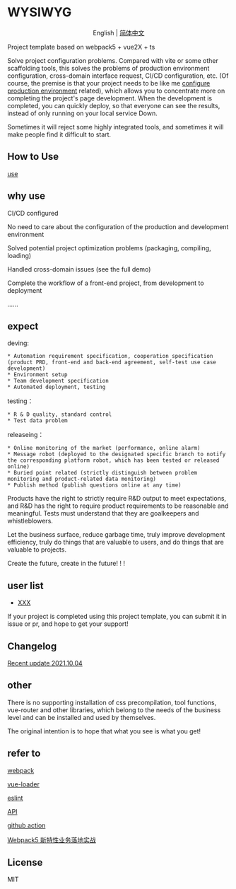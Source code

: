 # WYSIWYG

<p align="center">
  <span> English | </span> 
  <a href="README.md" rel="nofollow">简体中文</a>
</p>


Project template based on webpack5 + vue2X + ts

Solve project configuration problems. Compared with vite or some other scaffolding tools, this solves the problems of production environment configuration, cross-domain interface request, CI/CD configuration, etc. (Of course, the premise is that your project needs to be like me [configure production environment](./doc/use-en.md) related), which allows you to concentrate more on completing the project's page development. When the development is completed, you can quickly deploy, so that everyone can see the results, instead of only running on your local service Down.

Sometimes it will reject some highly integrated tools, and sometimes it will make people find it difficult to start.

## How to Use

[use](./doc/use-en.md)
## why use

CI/CD configured

No need to care about the configuration of the production and development environment

Solved potential project optimization problems (packaging, compiling, loading)

Handled cross-domain issues (see the full demo)

Complete the workflow of a front-end project, from development to deployment

......
## expect

deving: 

	* Automation requirement specification, cooperation specification (product PRD, front-end and back-end agreement, self-test use case development)
	* Environment setup
	* Team development specification
	* Automated deployment, testing

testing：

	* R & D quality, standard control
	* Test data problem

releaseing：

	* Online monitoring of the market (performance, online alarm)
	* Message robot (deployed to the designated specific branch to notify the corresponding platform robot, which has been tested or released online)
	* Buried point related (strictly distinguish between problem monitoring and product-related data monitoring)
	* Publish method (publish questions online at any time)

Products have the right to strictly require R&D output to meet expectations, and R&D has the right to require product requirements to be reasonable and meaningful. Tests must understand that they are goalkeepers and whistleblowers.

Let the business surface, reduce garbage time, truly improve development efficiency, truly do things that are valuable to users, and do things that are valuable to projects.

Create the future, create in the future! ! !
## user list

* [XXX](baidu.com)

If your project is completed using this project template, you can submit it in issue or pr, and hope to get your support!

## Changelog
[Recent update 2021.10.04](CHANGELOG.md)

## other

There is no supporting installation of css precompilation, tool functions, vue-router and other libraries, which belong to the needs of the business level and can be installed and used by themselves.

The original intention is to hope that what you see is what you get!

## refer to

[webpack](https://www.webpackjs.com/guides/)

[vue-loader](https://vue-loader.vuejs.org/)

[eslint](https://eslint.org/docs/user-guide/configuring/configuration-files#extending-configuration-files)

[API](https://www.v2ex.com/p/7v9TEc53)

[github action](https://docs.github.com/cn/actions)

[Webpack5 新特性业务落地实战](https://zhuanlan.zhihu.com/p/348612482)

## License

MIT
